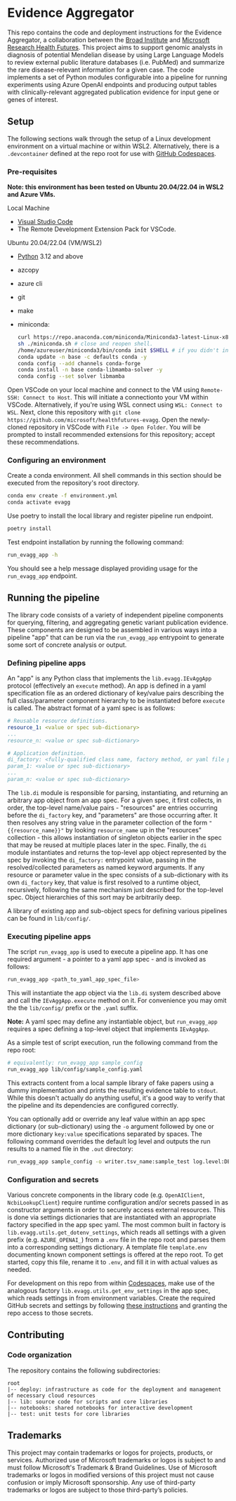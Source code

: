 # Evidence Aggregator

This repo contains the code and deployment instructions for the Evidence Aggregator, a collaboration between the
[Broad Institute](https://www.broadinstitute.org/) and [Microsoft Research Health Futures](https://www.microsoft.com/en-us/research/lab/microsoft-health-futures/).
This project aims to support genomic analysts in diagnosis of potential Mendelian disease by using Large Language Models to review external public literature databases (i.e. PubMed) and summarize the rare disease-relevant information for a given case. The code implements a set of Python modules configurable into a pipeline for running experiments using Azure OpenAI endpoints and producing output tables with clinically-relevant aggregated publication evidence for input gene or genes of interest.

## Setup

The following sections walk through the setup of a Linux development environment on a virtual machine or within WSL2.
Alternatively, there is a `.devcontainer` defined at the repo root for use with
[GitHub Codespaces](https://docs.github.com/en/codespaces/developing-in-a-codespace/creating-a-codespace-for-a-repository).

### Pre-requisites

**Note: this environment has been tested on Ubuntu 20.04/22.04 in WSL2 and Azure VMs.**

Local Machine

- [Visual Studio Code](https://code.visualstudio.com/download)
- The Remote Development Extension Pack for VSCode.

Ubuntu 20.04/22.04 (VM/WSL2)

- [Python](https://www.python.org/downloads/) 3.12 and above
- azcopy
- azure cli
- git
- make
- miniconda:

    ```bash
    curl https://repo.anaconda.com/miniconda/Miniconda3-latest-Linux-x86_64.sh > miniconda.sh
    sh ./miniconda.sh # close and reopen shell.
    /home/azureuser/miniconda3/bin/conda init $SHELL # if you didn't init conda for your shell during setup.
    conda update -n base -c defaults conda -y
    conda config --add channels conda-forge
    conda install -n base conda-libmamba-solver -y
    conda config --set solver libmamba
    ```

Open VSCode on your local machine and connect to the VM using `Remote-SSH: Connect to Host`. This will initiate a
connectionto your VM within VSCode. Alternatively, if you're using WSL connect using `WSL: Connect to WSL`. Next,
clone this repository with `git clone https://github.com/microsoft/healthfutures-evagg`. Open the newly-cloned
repository in VSCode with `File -> Open Folder`. You will be prompted to install recommended extensions for this
repository; accept these recommendations.

### Configuring an environment

Create a conda environment. All shell commands in this section should be executed from the repository's root directory.

```bash
conda env create -f environment.yml
conda activate evagg
```

Use poetry to install the local library and register pipeline run endpoint.

```bash
poetry install
```

Test endpoint installation by running the following command:

```bash
run_evagg_app -h
```

You should see a help message displayed providing usage for the `run_evagg_app` endpoint.

## Running the pipeline

The library code consists of a variety of independent pipeline components for querying, filtering, and aggregating genetic
variant publication evidence. These components are designed to be assembled in various ways into a pipeline "app"
that can be run via the `run_evagg_app` entrypoint to generate some sort of concrete analysis or output.

### Defining pipeline apps

An "app" is any Python class that implements the `lib.evagg.IEvAggApp` protocol (effectively an `execute` method).
An app is defined in a yaml specification file as an ordered dictionary of key/value pairs describing the full
class/parameter component hierarchy to be instantiated before `execute` is called. The abstract format of a yaml spec
is as follows:

```yaml
# Reusable resource definitions.
resource_1: <value or spec sub-dictionary>
...
resource_n: <value or spec sub-dictionary>

# Application definition.
di_factory: <fully-qualified class name, factory method, or yaml file path>
param_1: <value or spec sub-dictionary>
...
param_n: <value or spec sub-dictionary>
```

The `lib.di` module is responsible for parsing, instantiating, and returning an arbitrary app object from an app spec.
For a given spec, it first collects, in order, the top-level name/value pairs - "resources" are entries occurring
before the `di_factory` key, and "parameters" are those occurring after. It then resolves any string value in the
parameter collection of the form `"{{resource_name}}"` by looking `resource_name` up in the "resources" collection -
this allows instantiation of singleton objects earlier in the spec that may be reused at multiple places later
in the spec. Finally, the `di` module instantiates and returns the top-level app object represented by the spec by invoking
the `di_factory:` entrypoint value, passing in the resolved/collected parameters as named keyword arguments. If any
resource or parameter value in the spec consists of a sub-dictionary with its own `di_factory` key, that value is first
resolved to a runtime object, recursively, following the same mechanism just described for the top-level spec. Object
hierarchies of this sort may be arbitrarily deep.

A library of existing app and sub-object specs for defining various pipelines can be found in `lib/config/`.

### Executing pipeline apps

The script `run_evagg_app` is used to execute a pipeline app. It has one required argument - a pointer to a yaml
app spec - and is invoked as follows:

```bash
run_evagg_app <path_to_yaml_app_spec_file>
```

This will instantiate the app object via the `lib.di` system described above and call the `IEvAggApp.execute`
method on it. For convenience you may omit the the `lib/config/` prefix or the `.yaml` suffix.

**Note:** A yaml spec may define any instantiable object, but `run_evagg_app` requires a spec defining a top-level
object that implements `IEvAggApp`.

As a simple test of script execution, run the following command from the repo root:

```bash
# equivalently: run_evagg_app sample_config
run_evagg_app lib/config/sample_config.yaml
```

This extracts content from a local sample library of fake papers using a dummy implementation and prints the resulting
evidence table to `stdout`. While this doesn't actually do anything useful, it's a good way to verify that the
pipeline and its dependencies are configured correctly.

You can optionally add or override any leaf value within an app spec dictionary (or sub-dictionary) using
the `-o` argument followed by one or more dictionary `key:value` specifications separated by spaces. The following
command overrides the default log level and outputs the run results to a named file in the `.out` directory:

```bash
run_evagg_app sample_config -o writer.tsv_name:sample_test log.level:DEBUG
```

### Configuration and secrets

Various concrete components in the library code (e.g. `OpenAIClient`, `NcbiLookupClient`) require runtime
configuration and/or secrets passed in as constructor arguments in order to securely access external resources. This is
done via settings dictionaries that are instantiated with an appropriate factory specified in the app spec yaml.
The most common built in factory is `lib.evagg.utils.get_dotenv_settings`, which reads all settings with a given
prefix (e.g. `AZURE_OPENAI_`) from a `.env` file in the repo root and parses them into a corresponding settings
dictionary. A template file `template.env` documenting known component settings is offered at the repo root. To get
started, copy this file, rename it to `.env`, and fill it in with actual values as needed.

For development on this repo from within [Codespaces](#codespaces-setup),
make use of the analogous factory `lib.evagg.utils.get_env_settings` in the app spec, which reads
settings in from environment variables. Create the required GitHub secrets and settings by following
[these instructions](https://docs.github.com/en/codespaces/managing-your-codespaces/managing-secrets-for-your-codespaces)
and granting the repo access to those secrets.

## Contributing

### Code organization

The repository contains the following subdirectories:

```text
root
|-- deploy: infrastructure as code for the deployment and management of necessary cloud resources
|-- lib: source code for scripts and core libraries
|-- notebooks: shared notebooks for interactive development
|-- test: unit tests for core libraries
```

## Trademarks

This project may contain trademarks or logos for projects, products, or services. Authorized use of Microsoft trademarks or logos is subject to and must follow Microsoft's Trademark & Brand Guidelines. Use of Microsoft trademarks or logos in modified versions of this project must not cause confusion or imply Microsoft sponsorship. Any use of third-party trademarks or logos are subject to those third-party’s policies.
